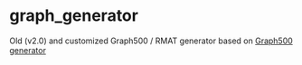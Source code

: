 # graph_generator
Old (v2.0) and customized Graph500 / RMAT generator based on [Graph500 generator](https://github.com/graph500/graph500)

